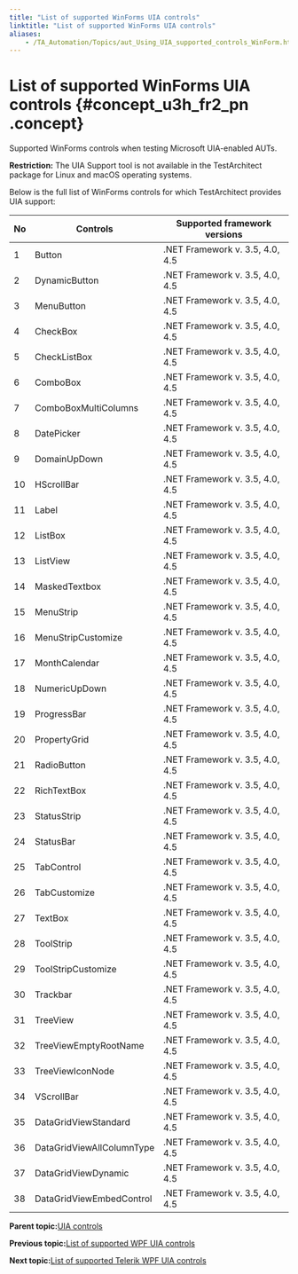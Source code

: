 ```yaml
--- 
title: "List of supported WinForms UIA controls"
linktitle: "List of supported WinForms UIA controls"
aliases: 
    - /TA_Automation/Topics/aut_Using_UIA_supported_controls_WinForm.html
---
```

# List of supported WinForms UIA controls {#concept_u3h_fr2_pn .concept}

Supported WinForms controls when testing Microsoft UIA-enabled AUTs.

**Restriction:** The UIA Support tool is not available in the TestArchitect package for Linux and macOS operating systems.

Below is the full list of WinForms controls for which TestArchitect provides UIA support:

|No|Controls|Supported framework versions|
|--|--------|----------------------------|
|1|Button|.NET Framework v. 3.5, 4.0, 4.5|
|2|DynamicButton|.NET Framework v. 3.5, 4.0, 4.5|
|3|MenuButton|.NET Framework v. 3.5, 4.0, 4.5|
|4|CheckBox|.NET Framework v. 3.5, 4.0, 4.5|
|5|CheckListBox|.NET Framework v. 3.5, 4.0, 4.5|
|6|ComboBox|.NET Framework v. 3.5, 4.0, 4.5|
|7|ComboBoxMultiColumns|.NET Framework v. 3.5, 4.0, 4.5|
|8|DatePicker|.NET Framework v. 3.5, 4.0, 4.5|
|9|DomainUpDown|.NET Framework v. 3.5, 4.0, 4.5|
|10|HScrollBar|.NET Framework v. 3.5, 4.0, 4.5|
|11|Label|.NET Framework v. 3.5, 4.0, 4.5|
|12|ListBox|.NET Framework v. 3.5, 4.0, 4.5|
|13|ListView|.NET Framework v. 3.5, 4.0, 4.5|
|14|MaskedTextbox|.NET Framework v. 3.5, 4.0, 4.5|
|15|MenuStrip|.NET Framework v. 3.5, 4.0, 4.5|
|16|MenuStripCustomize|.NET Framework v. 3.5, 4.0, 4.5|
|17|MonthCalendar|.NET Framework v. 3.5, 4.0, 4.5|
|18|NumericUpDown|.NET Framework v. 3.5, 4.0, 4.5|
|19|ProgressBar|.NET Framework v. 3.5, 4.0, 4.5|
|20|PropertyGrid|.NET Framework v. 3.5, 4.0, 4.5|
|21|RadioButton|.NET Framework v. 3.5, 4.0, 4.5|
|22|RichTextBox|.NET Framework v. 3.5, 4.0, 4.5|
|23|StatusStrip|.NET Framework v. 3.5, 4.0, 4.5|
|24|StatusBar|.NET Framework v. 3.5, 4.0, 4.5|
|25|TabControl|.NET Framework v. 3.5, 4.0, 4.5|
|26|TabCustomize|.NET Framework v. 3.5, 4.0, 4.5|
|27|TextBox|.NET Framework v. 3.5, 4.0, 4.5|
|28|ToolStrip|.NET Framework v. 3.5, 4.0, 4.5|
|29|ToolStripCustomize|.NET Framework v. 3.5, 4.0, 4.5|
|30|Trackbar|.NET Framework v. 3.5, 4.0, 4.5|
|31|TreeView|.NET Framework v. 3.5, 4.0, 4.5|
|32|TreeViewEmptyRootName|.NET Framework v. 3.5, 4.0, 4.5|
|33|TreeViewIconNode|.NET Framework v. 3.5, 4.0, 4.5|
|34|VScrollBar|.NET Framework v. 3.5, 4.0, 4.5|
|35|DataGridViewStandard|.NET Framework v. 3.5, 4.0, 4.5|
|36|DataGridViewAllColumnType|.NET Framework v. 3.5, 4.0, 4.5|
|37|DataGridViewDynamic|.NET Framework v. 3.5, 4.0, 4.5|
|38|DataGridViewEmbedControl|.NET Framework v. 3.5, 4.0, 4.5|

**Parent topic:**[UIA controls](../../TA_Automation/Topics/aut_UIA_controls.html)

**Previous topic:**[List of supported WPF UIA controls](../../TA_Automation/Topics/aut_Using_UIA_supported_controls_WPF.html)

**Next topic:**[List of supported Telerik WPF UIA controls](../../TA_Automation/Topics/aut_Using_UIA_supported_controls_WPF_Telerik.html)

